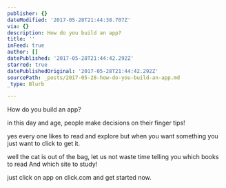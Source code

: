 ```yaml
---
publisher: {}
dateModified: '2017-05-28T21:44:38.707Z'
via: {}
description: How do you build an app?
title: ''
inFeed: true
author: []
datePublished: '2017-05-28T21:44:42.292Z'
starred: true
datePublishedOriginal: '2017-05-28T21:44:42.292Z'
sourcePath: _posts/2017-05-28-how-do-you-build-an-app.md
_type: Blurb

---
```

How do you build an app?

in this day and age, people make decisions on their finger tips!

yes every one likes to read and explore but when you want something you just want to click to get it.

well the cat is out of the bag, let us not waste time telling you which books to read And which site to study!

just click on app on click.com and get started now.